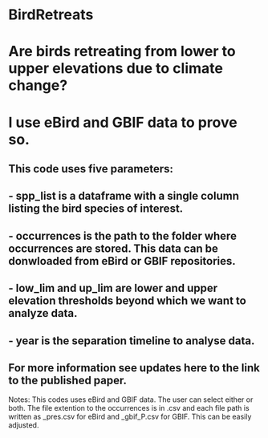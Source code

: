 # BirdRetreats
# Are birds retreating from lower to upper elevations due to climate change?
# I use eBird and GBIF data to prove so. 
## This code uses five parameters:
## - spp_list is a dataframe with a single column listing the bird species of interest.
## - occurrences is the path to the folder where occurrences are stored. This data can be donwloaded from eBird or GBIF repositories.
## - low_lim and up_lim are lower and upper elevation thresholds beyond which we want to analyze data.
## - year is the separation timeline to analyse data. 
## For more information see updates here to the link to the published paper.

Notes: This codes uses eBird and GBIF data. The user can select either or both. The file extention to the occurrences is in .csv and each file path is written as _pres.csv for eBird and _gbif_P.csv for GBIF. This can be easily adjusted.
